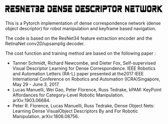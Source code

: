 
# ![Screenshot](logo_rn_den.png)

This is a Pytorch implementation of dense correspondence network (dense object descriptor) for robot manipulation and keyframe based navigation.

The code is based on the ResNet34 feature extraction encoder and the RetinaNet conv2D/upsamplig decoder. 

The cost function and training method are based on the following paper : 

- Tanner Schmidt, Richard Newcombe, and Dieter Fox, Self-supervised Visual Descriptor Learning for Dense Correspondence. IEEE Robotics and Automation Letters (RA-L) paper presented at the2017 IEEE International Conference on Robotics and Automation (ICRA)Singapore, May 29 - June 3, 2017.
- Lucas Manuelli, Wei Gao, Peter Florence, Russ Tedrake, kPAM: KeyPoint Affordances for Category-Level Robotic Manipulation. arXiv:1903.06684.
- Peter R. Florence, Lucas Manuelli, Russ Tedrake, Dense Object Nets: Learning Dense VisualObject Descriptors By and For Robotic Manipulation. arXiv:1806.08756.
